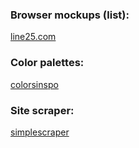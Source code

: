### Browser mockups (list): 

[line25.com](https://line25.com/articles/free-web-browser-mockups-psd-ai)

### Color palettes: 

 [colorsinspo]( https://colorsinspo.com)
 
 ###  Site scraper: 

[simplescraper](https://simplescraper.io)
